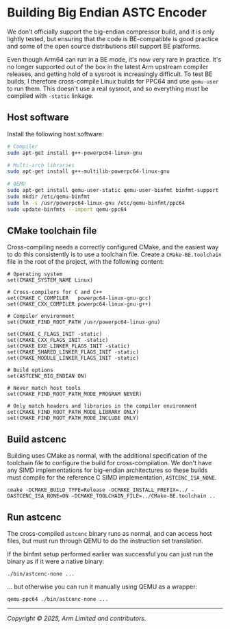 # Building Big Endian ASTC Encoder

We don't officially support the big-endian compressor build, and it is only 
lightly tested, but ensuring that the code is BE-compatible is good practice 
and some of the open source distributions still support BE platforms. 

Even though Arm64 can run in a BE mode, it's now very rare in practice. It's no
longer supported out of the box in the latest Arm upstream compiler releases,
and getting hold of a sysroot is increasingly difficult. To test BE builds, I
therefore cross-compile Linux builds for PPC64 and use `qemu-user` to run
them. This doesn't use a real sysroot, and so everything must be compiled with
`-static` linkage.

## Host software

Install the following host software:

```bash
# Compiler
sudo apt-get install g++-powerpc64-linux-gnu

# Multi-arch libraries
sudo apt-get install g++-multilib-powerpc64-linux-gnu

# QEMU
sudo apt-get install qemu-user-static qemu-user-binfmt binfmt-support
sudo mkdir /etc/qemu-binfmt
sudo ln -s /usr/powerpc64-linux-gnu /etc/qemu-binfmt/ppc64
sudo update-binfmts --import qemu-ppc64
```

## CMake toolchain file

Cross-compiling needs a correctly configured CMake, and the easiest way to
do this consistently is to use a toolchain file. Create a `CMake-BE.toolchain`
file in the root of the project, with the following content:

```
# Operating system
set(CMAKE_SYSTEM_NAME Linux)

# Cross-compilers for C and C++
set(CMAKE_C_COMPILER   powerpc64-linux-gnu-gcc)
set(CMAKE_CXX_COMPILER powerpc64-linux-gnu-g++)

# Compiler environment
set(CMAKE_FIND_ROOT_PATH /usr/powerpc64-linux-gnu)

set(CMAKE_C_FLAGS_INIT -static)
set(CMAKE_CXX_FLAGS_INIT -static)
set(CMAKE_EXE_LINKER_FLAGS_INIT -static)
set(CMAKE_SHARED_LINKER_FLAGS_INIT -static)
set(CMAKE_MODULE_LINKER_FLAGS_INIT -static)

# Build options
set(ASTCENC_BIG_ENDIAN ON)

# Never match host tools
set(CMAKE_FIND_ROOT_PATH_MODE_PROGRAM NEVER)

# Only match headers and libraries in the compiler environment
set(CMAKE_FIND_ROOT_PATH_MODE_LIBRARY ONLY)
set(CMAKE_FIND_ROOT_PATH_MODE_INCLUDE ONLY)
```

## Build astcenc

Building uses CMake as normal, with the additional specification of the
toolchain file to configure the build for cross-compilation. We don't have any
SIMD implementations for big-endian architectures so these builds must compile
for the reference C SIMD implementation, `ASTCENC_ISA_NONE`.

```
cmake -DCMAKE_BUILD_TYPE=Release -DCMAKE_INSTALL_PREFIX=../ -DASTCENC_ISA_NONE=ON -DCMAKE_TOOLCHAIN_FILE=../CMake-BE.toolchain ..
```

## Run astcenc

The cross-compiled `astcenc` binary runs as normal, and can access host files,
but must run through QEMU to do the instruction set translation.

If the binfmt setup performed earlier was successful you can just run the
binary as if it were a native binary:

```
./bin/astcenc-none ...
```

... but otherwise you can run it manually using QEMU as a wrapper:

```
qemu-ppc64 ./bin/astcenc-none ...
```

- - -

_Copyright © 2025, Arm Limited and contributors._
